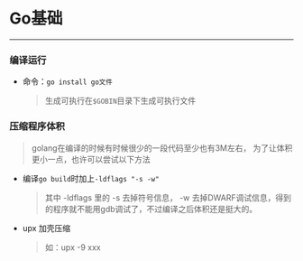 # Go基础

---

### 编译运行

- 命令：`go install go文件`

  > 生成可执行在`$GOBIN`目录下生成可执行文件

### 压缩程序体积

> golang在编译的时候有时候很少的一段代码至少也有3M左右， 为了让体积更小一点，也许可以尝试以下方法

- 编译`go build`时加上`-ldflags "-s -w"` 

  > 其中  -ldflags 里的  -s 去掉符号信息， -w 去掉DWARF调试信息，得到的程序就不能用gdb调试了，不过编译之后体积还是挺大的。

- upx 加壳压缩

  >  如：upx -9 xxx